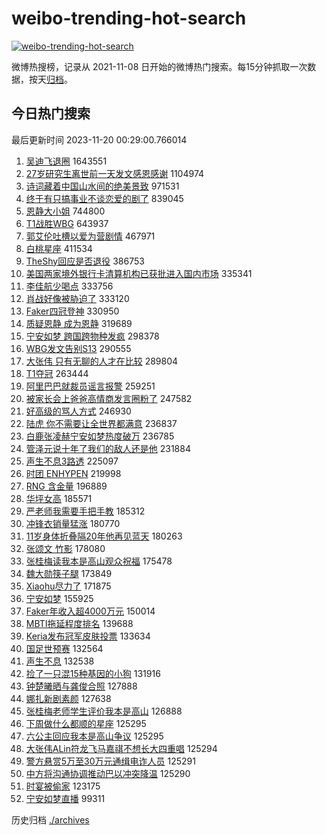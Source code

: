 # weibo-trending-hot-search

[![weibo-trending-hot-search](https://github.com/ameizi/weibo-trending-hot-search/actions/workflows/ci.yml/badge.svg)](https://github.com/ameizi/weibo-trending-hot-search/actions/workflows/ci.yml)

微博热搜榜，记录从 2021-11-08 日开始的微博热门搜索。每15分钟抓取一次数据，按天[归档](./archives)。

## 今日热门搜索

<!-- BEGIN --> 
最后更新时间 2023-11-20 00:29:00.766014 
1. [吴迪飞退圈](https://s.weibo.com/weibo?q=%E5%90%B4%E8%BF%AA%E9%A3%9E%E9%80%80%E5%9C%88&t=31&band_rank=1&Refer=top) 1643551
1. [27岁研究生离世前一天发文感恩感谢](https://s.weibo.com/weibo?q=%2327%E5%B2%81%E7%A0%94%E7%A9%B6%E7%94%9F%E7%A6%BB%E4%B8%96%E5%89%8D%E4%B8%80%E5%A4%A9%E5%8F%91%E6%96%87%E6%84%9F%E6%81%A9%E6%84%9F%E8%B0%A2%23&t=31&band_rank=2&Refer=top) 1104974
1. [诗词藏着中国山水间的绝美景致](https://s.weibo.com/weibo?q=%23%E8%AF%97%E8%AF%8D%E8%97%8F%E7%9D%80%E4%B8%AD%E5%9B%BD%E5%B1%B1%E6%B0%B4%E9%97%B4%E7%9A%84%E7%BB%9D%E7%BE%8E%E6%99%AF%E8%87%B4%23&t=31&band_rank=3&Refer=top) 971531
1. [终于有只搞事业不谈恋爱的剧了](https://s.weibo.com/weibo?q=%23%E7%BB%88%E4%BA%8E%E6%9C%89%E5%8F%AA%E6%90%9E%E4%BA%8B%E4%B8%9A%E4%B8%8D%E8%B0%88%E6%81%8B%E7%88%B1%E7%9A%84%E5%89%A7%E4%BA%86%23&t=31&band_rank=4&Refer=top) 839045
1. [恩静大小姐](https://s.weibo.com/weibo?q=%E6%81%A9%E9%9D%99%E5%A4%A7%E5%B0%8F%E5%A7%90&t=31&band_rank=5&Refer=top) 744800
1. [T1战胜WBG](https://s.weibo.com/weibo?q=%23T1%E6%88%98%E8%83%9CWBG%23&t=31&band_rank=6&Refer=top) 643937
1. [郭艾伦吐槽以爱为营剧情](https://s.weibo.com/weibo?q=%23%E9%83%AD%E8%89%BE%E4%BC%A6%E5%90%90%E6%A7%BD%E4%BB%A5%E7%88%B1%E4%B8%BA%E8%90%A5%E5%89%A7%E6%83%85%23&t=31&band_rank=7&Refer=top) 467971
1. [白桃星座](https://s.weibo.com/weibo?q=%E7%99%BD%E6%A1%83%E6%98%9F%E5%BA%A7&t=31&band_rank=8&Refer=top) 411534
1. [TheShy回应是否退役](https://s.weibo.com/weibo?q=%23TheShy%E5%9B%9E%E5%BA%94%E6%98%AF%E5%90%A6%E9%80%80%E5%BD%B9%23&t=31&band_rank=9&Refer=top) 386753
1. [美国两家境外银行卡清算机构已获批进入国内市场](https://s.weibo.com/weibo?q=%23%E7%BE%8E%E5%9B%BD%E4%B8%A4%E5%AE%B6%E5%A2%83%E5%A4%96%E9%93%B6%E8%A1%8C%E5%8D%A1%E6%B8%85%E7%AE%97%E6%9C%BA%E6%9E%84%E5%B7%B2%E8%8E%B7%E6%89%B9%E8%BF%9B%E5%85%A5%E5%9B%BD%E5%86%85%E5%B8%82%E5%9C%BA%23&t=31&band_rank=10&Refer=top) 335341
1. [李佳航少喝点](https://s.weibo.com/weibo?q=%23%E6%9D%8E%E4%BD%B3%E8%88%AA%E5%B0%91%E5%96%9D%E7%82%B9%23&t=31&band_rank=11&Refer=top) 333756
1. [肖战好像被胁迫了](https://s.weibo.com/weibo?q=%23%E8%82%96%E6%88%98%E5%A5%BD%E5%83%8F%E8%A2%AB%E8%83%81%E8%BF%AB%E4%BA%86%23&t=31&band_rank=12&Refer=top) 333120
1. [Faker四冠登神](https://s.weibo.com/weibo?q=%23Faker%E5%9B%9B%E5%86%A0%E7%99%BB%E7%A5%9E%23&t=31&band_rank=13&Refer=top) 330950
1. [质疑恩静 成为恩静](https://s.weibo.com/weibo?q=%E8%B4%A8%E7%96%91%E6%81%A9%E9%9D%99%20%E6%88%90%E4%B8%BA%E6%81%A9%E9%9D%99&t=31&band_rank=14&Refer=top) 319689
1. [宁安如梦 跨国跨物种发疯](https://s.weibo.com/weibo?q=%E5%AE%81%E5%AE%89%E5%A6%82%E6%A2%A6%20%E8%B7%A8%E5%9B%BD%E8%B7%A8%E7%89%A9%E7%A7%8D%E5%8F%91%E7%96%AF&t=31&band_rank=15&Refer=top) 298378
1. [WBG发文告别S13](https://s.weibo.com/weibo?q=WBG%E5%8F%91%E6%96%87%E5%91%8A%E5%88%ABS13&t=31&band_rank=16&Refer=top) 290555
1. [大张伟 只有无聊的人才在比较](https://s.weibo.com/weibo?q=%E5%A4%A7%E5%BC%A0%E4%BC%9F%20%E5%8F%AA%E6%9C%89%E6%97%A0%E8%81%8A%E7%9A%84%E4%BA%BA%E6%89%8D%E5%9C%A8%E6%AF%94%E8%BE%83&t=31&band_rank=18&Refer=top) 289804
1. [T1夺冠](https://s.weibo.com/weibo?q=%23T1%E5%A4%BA%E5%86%A0%23&t=31&band_rank=17&Refer=top) 263444
1. [阿里巴巴就裁员谣言报警](https://s.weibo.com/weibo?q=%23%E9%98%BF%E9%87%8C%E5%B7%B4%E5%B7%B4%E5%B0%B1%E8%A3%81%E5%91%98%E8%B0%A3%E8%A8%80%E6%8A%A5%E8%AD%A6%23&t=31&band_rank=19&Refer=top) 259251
1. [被家长会上爸爸高情商发言圈粉了](https://s.weibo.com/weibo?q=%23%E8%A2%AB%E5%AE%B6%E9%95%BF%E4%BC%9A%E4%B8%8A%E7%88%B8%E7%88%B8%E9%AB%98%E6%83%85%E5%95%86%E5%8F%91%E8%A8%80%E5%9C%88%E7%B2%89%E4%BA%86%23&t=31&band_rank=20&Refer=top) 247582
1. [好高级的骂人方式](https://s.weibo.com/weibo?q=%23%E5%A5%BD%E9%AB%98%E7%BA%A7%E7%9A%84%E9%AA%82%E4%BA%BA%E6%96%B9%E5%BC%8F%23&t=31&band_rank=21&Refer=top) 246930
1. [陆虎 你不需要让全世界都满意](https://s.weibo.com/weibo?q=%E9%99%86%E8%99%8E%20%E4%BD%A0%E4%B8%8D%E9%9C%80%E8%A6%81%E8%AE%A9%E5%85%A8%E4%B8%96%E7%95%8C%E9%83%BD%E6%BB%A1%E6%84%8F&t=31&band_rank=22&Refer=top) 236837
1. [白鹿张凌赫宁安如梦热度破万](https://s.weibo.com/weibo?q=%23%E7%99%BD%E9%B9%BF%E5%BC%A0%E5%87%8C%E8%B5%AB%E5%AE%81%E5%AE%89%E5%A6%82%E6%A2%A6%E7%83%AD%E5%BA%A6%E7%A0%B4%E4%B8%87%23&t=31&band_rank=23&Refer=top) 236785
1. [管泽元说十年了我们的敌人还是他](https://s.weibo.com/weibo?q=%23%E7%AE%A1%E6%B3%BD%E5%85%83%E8%AF%B4%E5%8D%81%E5%B9%B4%E4%BA%86%E6%88%91%E4%BB%AC%E7%9A%84%E6%95%8C%E4%BA%BA%E8%BF%98%E6%98%AF%E4%BB%96%23&t=31&band_rank=24&Refer=top) 231884
1. [声生不息3路透](https://s.weibo.com/weibo?q=%23%E5%A3%B0%E7%94%9F%E4%B8%8D%E6%81%AF3%E8%B7%AF%E9%80%8F%23&t=31&band_rank=25&Refer=top) 225097
1. [时团 ENHYPEN](https://s.weibo.com/weibo?q=%E6%97%B6%E5%9B%A2%20ENHYPEN&t=31&band_rank=26&Refer=top) 219998
1. [RNG 含金量](https://s.weibo.com/weibo?q=RNG%20%E5%90%AB%E9%87%91%E9%87%8F&t=31&band_rank=31&Refer=top) 196889
1. [华坪女高](https://s.weibo.com/weibo?q=%E5%8D%8E%E5%9D%AA%E5%A5%B3%E9%AB%98&t=31&band_rank=27&Refer=top) 185571
1. [严老师我需要手把手教](https://s.weibo.com/weibo?q=%E4%B8%A5%E8%80%81%E5%B8%88%E6%88%91%E9%9C%80%E8%A6%81%E6%89%8B%E6%8A%8A%E6%89%8B%E6%95%99&t=31&band_rank=28&Refer=top) 185312
1. [冲锋衣销量猛涨](https://s.weibo.com/weibo?q=%23%E5%86%B2%E9%94%8B%E8%A1%A3%E9%94%80%E9%87%8F%E7%8C%9B%E6%B6%A8%23&t=31&band_rank=29&Refer=top) 180770
1. [11岁身体折叠隔20年他再见蓝天](https://s.weibo.com/weibo?q=%2311%E5%B2%81%E8%BA%AB%E4%BD%93%E6%8A%98%E5%8F%A0%E9%9A%9420%E5%B9%B4%E4%BB%96%E5%86%8D%E8%A7%81%E8%93%9D%E5%A4%A9%23&t=31&band_rank=30&Refer=top) 180263
1. [张颂文 竹影](https://s.weibo.com/weibo?q=%E5%BC%A0%E9%A2%82%E6%96%87%20%E7%AB%B9%E5%BD%B1&t=31&band_rank=32&Refer=top) 178080
1. [张桂梅读我本是高山观众祝福](https://s.weibo.com/weibo?q=%23%E5%BC%A0%E6%A1%82%E6%A2%85%E8%AF%BB%E6%88%91%E6%9C%AC%E6%98%AF%E9%AB%98%E5%B1%B1%E8%A7%82%E4%BC%97%E7%A5%9D%E7%A6%8F%23&t=31&band_rank=33&Refer=top) 175478
1. [魏大勋筷子腿](https://s.weibo.com/weibo?q=%23%E9%AD%8F%E5%A4%A7%E5%8B%8B%E7%AD%B7%E5%AD%90%E8%85%BF%23&t=31&band_rank=34&Refer=top) 173849
1. [Xiaohu尽力了](https://s.weibo.com/weibo?q=Xiaohu%E5%B0%BD%E5%8A%9B%E4%BA%86&t=31&band_rank=35&Refer=top) 171875
1. [宁安如梦](https://s.weibo.com/weibo?q=%E5%AE%81%E5%AE%89%E5%A6%82%E6%A2%A6&t=31&band_rank=36&Refer=top) 155925
1. [Faker年收入超4000万元](https://s.weibo.com/weibo?q=%23Faker%E5%B9%B4%E6%94%B6%E5%85%A5%E8%B6%854000%E4%B8%87%E5%85%83%23&t=31&band_rank=37&Refer=top) 150014
1. [MBTI拖延程度排名](https://s.weibo.com/weibo?q=%23MBTI%E6%8B%96%E5%BB%B6%E7%A8%8B%E5%BA%A6%E6%8E%92%E5%90%8D%23&t=31&band_rank=38&Refer=top) 139688
1. [Keria发布冠军皮肤投票](https://s.weibo.com/weibo?q=%23Keria%E5%8F%91%E5%B8%83%E5%86%A0%E5%86%9B%E7%9A%AE%E8%82%A4%E6%8A%95%E7%A5%A8%23&t=31&band_rank=39&Refer=top) 133634
1. [国足世预赛](https://s.weibo.com/weibo?q=%E5%9B%BD%E8%B6%B3%E4%B8%96%E9%A2%84%E8%B5%9B&t=31&band_rank=40&Refer=top) 132564
1. [声生不息](https://s.weibo.com/weibo?q=%E5%A3%B0%E7%94%9F%E4%B8%8D%E6%81%AF&t=31&band_rank=41&Refer=top) 132538
1. [捡了一只混15种基因的小狗](https://s.weibo.com/weibo?q=%E6%8D%A1%E4%BA%86%E4%B8%80%E5%8F%AA%E6%B7%B715%E7%A7%8D%E5%9F%BA%E5%9B%A0%E7%9A%84%E5%B0%8F%E7%8B%97&t=31&band_rank=44&Refer=top) 131916
1. [钟楚曦晒与龚俊合照](https://s.weibo.com/weibo?q=%23%E9%92%9F%E6%A5%9A%E6%9B%A6%E6%99%92%E4%B8%8E%E9%BE%9A%E4%BF%8A%E5%90%88%E7%85%A7%23&t=31&band_rank=42&Refer=top) 127888
1. [娜扎新剧素颜](https://s.weibo.com/weibo?q=%23%E5%A8%9C%E6%89%8E%E6%96%B0%E5%89%A7%E7%B4%A0%E9%A2%9C%23&t=31&band_rank=43&Refer=top) 127638
1. [张桂梅老师学生评价我本是高山](https://s.weibo.com/weibo?q=%E5%BC%A0%E6%A1%82%E6%A2%85%E8%80%81%E5%B8%88%E5%AD%A6%E7%94%9F%E8%AF%84%E4%BB%B7%E6%88%91%E6%9C%AC%E6%98%AF%E9%AB%98%E5%B1%B1&t=31&band_rank=45&Refer=top) 126888
1. [下周做什么都顺的星座](https://s.weibo.com/weibo?q=%23%E4%B8%8B%E5%91%A8%E5%81%9A%E4%BB%80%E4%B9%88%E9%83%BD%E9%A1%BA%E7%9A%84%E6%98%9F%E5%BA%A7%23&t=31&band_rank=46&Refer=top) 125295
1. [六公主回应我本是高山争议](https://s.weibo.com/weibo?q=%23%E5%85%AD%E5%85%AC%E4%B8%BB%E5%9B%9E%E5%BA%94%E6%88%91%E6%9C%AC%E6%98%AF%E9%AB%98%E5%B1%B1%E4%BA%89%E8%AE%AE%23&t=31&band_rank=47&Refer=top) 125295
1. [大张伟ALin符龙飞马嘉祺不想长大四重唱](https://s.weibo.com/weibo?q=%23%E5%A4%A7%E5%BC%A0%E4%BC%9FALin%E7%AC%A6%E9%BE%99%E9%A3%9E%E9%A9%AC%E5%98%89%E7%A5%BA%E4%B8%8D%E6%83%B3%E9%95%BF%E5%A4%A7%E5%9B%9B%E9%87%8D%E5%94%B1%23&t=31&band_rank=48&Refer=top) 125294
1. [警方悬赏5万至30万元通缉电诈人员](https://s.weibo.com/weibo?q=%23%E8%AD%A6%E6%96%B9%E6%82%AC%E8%B5%8F5%E4%B8%87%E8%87%B330%E4%B8%87%E5%85%83%E9%80%9A%E7%BC%89%E7%94%B5%E8%AF%88%E4%BA%BA%E5%91%98%23&t=31&band_rank=49&Refer=top) 125291
1. [中方将沟通协调推动巴以冲突降温](https://s.weibo.com/weibo?q=%23%E4%B8%AD%E6%96%B9%E5%B0%86%E6%B2%9F%E9%80%9A%E5%8D%8F%E8%B0%83%E6%8E%A8%E5%8A%A8%E5%B7%B4%E4%BB%A5%E5%86%B2%E7%AA%81%E9%99%8D%E6%B8%A9%23&t=31&band_rank=50&Refer=top) 125290
1. [时宴被偷家](https://s.weibo.com/weibo?q=%E6%97%B6%E5%AE%B4%E8%A2%AB%E5%81%B7%E5%AE%B6&t=31&band_rank=39&Refer=top) 123175
1. [宁安如梦直播](https://s.weibo.com/weibo?q=%E5%AE%81%E5%AE%89%E5%A6%82%E6%A2%A6%E7%9B%B4%E6%92%AD&t=31&band_rank=48&Refer=top) 99311
<!-- END -->

历史归档 [./archives](./archives)

